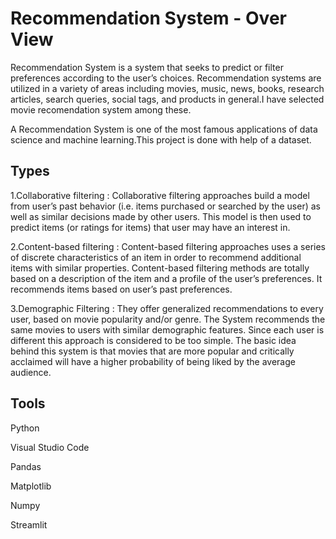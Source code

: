 # Recommendation System - Over View

Recommendation System is a system that seeks to predict or filter preferences according to the user’s choices.
Recommendation systems are utilized in a variety of areas including movies, music, news, books, research articles, search queries, social tags, and products in general.I have selected movie recomendation system among these.

A Recommendation System is one of the most famous applications of data science and machine learning.This project is done with help of a dataset.

## Types

1.Collaborative filtering :
Collaborative filtering approaches build a model from user’s past behavior (i.e. items purchased or searched by the user) as well as similar decisions made by other users.
This model is then used to predict items (or ratings for items) that user may have an interest in.

2.Content-based filtering :
Content-based filtering approaches uses a series of discrete characteristics of an item in order to recommend additional items with similar properties.
Content-based filtering methods are totally based on a description of the item and a profile of the user’s preferences. It recommends items based on user’s past preferences.

3.Demographic Filtering :
They offer generalized recommendations to every user, based on movie popularity and/or genre.
The System recommends the same movies to users with similar demographic features. Since each user is different this approach is considered to be too simple. 
The basic idea behind this system is that movies that are more popular and critically acclaimed will have a higher probability of being liked by the average audience.

## Tools

Python

Visual Studio Code

Pandas

Matplotlib

Numpy

Streamlit



